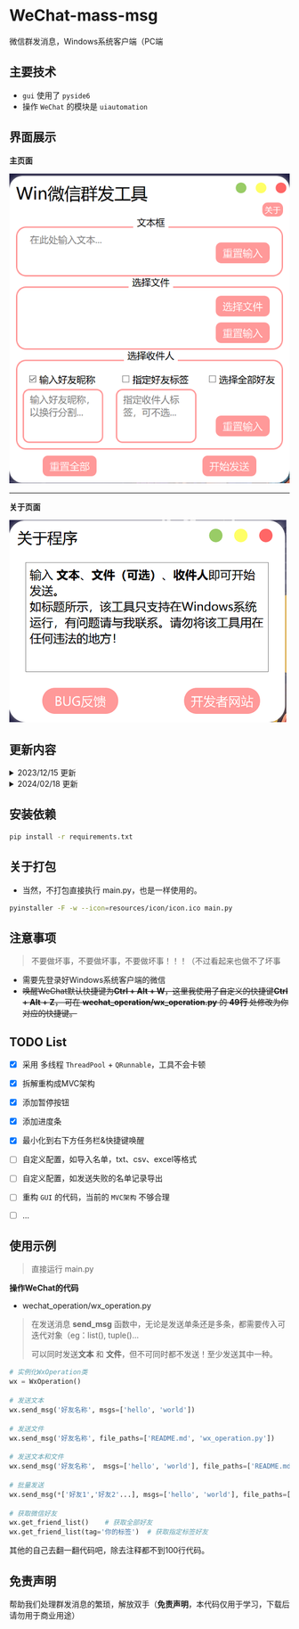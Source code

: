# WeChat-mass-msg

微信群发消息，Windows系统客户端（PC端

## 主要技术
- `gui` 使用了 `pyside6`
- 操作 `WeChat` 的模块是 `uiautomation`

## 界面展示



**主页面**

![](resources/images/main.png)

---

**关于页面**


![](resources/images/about.png)


## 更新内容
<details>
<summary>2023/12/15 更新</summary>

1. 唤醒`WeChat` 由快捷键更改为`Windows`系统层面唤醒微信窗口
    ```python
    def __wake_up_window():
        """唤醒微信窗口"""
        hwnd = win32gui.FindWindow('WeChatMainWndForPC', '微信')
        # 展示窗口
        win32gui.SetForegroundWindow(hwnd)
        win32gui.ShowWindow(hwnd, win32con.SW_SHOWDEFAULT)
    ```

2. 完善在没有100%匹配好友昵称时候，获取当前面板的昵称做匹配
    ```python
    # 获取到真实的昵称（获取当前面板的备注名称）, 有时候输入不全, 可以搜索到，但输入内容时候会报错
   def __get_current_panel_nickname(self) -> str:
        """获取当前面板的好友昵称"""
        for idx in range(1, 10):
            current_panel_nickname = self.wx_window.TextControl(foundIndex=idx).Name
            if current_panel_nickname:
                return current_panel_nickname
    ```
3. 发送消息时，如果当前面板的好友昵称与需发送的好友昵称一直，则无需再次搜索跳转到好友面板
    ```python
    if self.__get_current_panel_nickname() != name:
        self.__goto_chat_box(name=name)
    ```
4. 工具启动时，`WeChat`和工具都会置顶，工具关闭时 `WeChat`最小化。

</details>

<details>

<summary>2024/02/18 更新</summary>

1. 快捷键唤醒和隐藏
- 使用 `keyboard` 键盘监听模块，按下快捷键 `Ctrl+Alt+Q` 进行隐藏或展示工具
    ```python
    import keyboard
    
    keyboard.add_hotkey('Ctrl+Alt+Q', window.restore_from_tray)
    ```
2. 最小化到任务栏
- 使用 `Esc` 和 `Ctrl+Alt+Q` 都可以进行最小化到任务栏。
    ```python
    def listen_keyboard(self):
        # 键盘监听
        shortcut = QShortcut(QKeySequence("Esc"), self)
        # 当按下 Esc 键时隐藏窗口
        shortcut.activated.connect(self.restore_from_tray)
    ```
3. 如果未登录微信程序在启动时候退出
- 通过判断进程名称实现，使用 `psutil`
    ```python
    import psutil
    
    def get_specific_process(proc_name: str = 'WeChat.exe') -> bool:
        """获取指定进程是否存在"""
        return any(proc.name() == proc_name for proc in psutil.process_iter(attrs=['name']))
    ```

</details>

## 安装依赖

```bash
pip install -r requirements.txt
```


## 关于打包
- 当然，不打包直接执行 main.py，也是一样使用的。
```bash
pyinstaller -F -w --icon=resources/icon/icon.ico main.py
```


## 注意事项

> 不要做坏事，不要做坏事，不要做坏事！！！（不过看起来也做不了坏事

- 需要先登录好Windows系统客户端的微信
- ~~唤醒WeChat默认快捷键为**Ctrl + Alt + W**，这里我使用了自定义的快捷键**Ctrl + Alt + Z**， 
  可在 **wechat_operation/wx_operation.py** 的 **49行** 处修改为你对应的快捷键。~~



## TODO List
- [x] 采用 多线程 `ThreadPool` + `QRunnable`，工具不会卡顿
- [x] 拆解重构成MVC架构
- [x] 添加暂停按钮
- [x] 添加进度条
- [x] 最小化到右下方任务栏&快捷键唤醒
- [ ] 自定义配置，如导入名单，txt、csv、excel等格式
- [ ] 自定义配置，如发送失败的名单记录导出
- [ ] 重构 `GUI` 的代码，当前的 `MVC架构` 不够合理
- [ ] ...



## 使用示例
> 直接运行 main.py


**操作WeChat的代码**

- wechat_operation/wx_operation.py
> 在发送消息 **send_msg** 函数中，无论是发送单条还是多条，都需要传入可迭代对象（eg：list(), tuple()...
>
> 可以同时发送**文本** 和 **文件**，但不可同时都不发送！至少发送其中一种。



```python
# 实例化WxOperation类
wx = WxOperation()

# 发送文本
wx.send_msg('好友名称', msgs=['hello', 'world'])

# 发送文件
wx.send_msg('好友名称', file_paths=['README.md', 'wx_operation.py'])

# 发送文本和文件
wx.send_msg('好友名称',  msgs=['hello', 'world'], file_paths=['README.md', 'wx_operation.py'])

# 批量发送
wx.send_msg(*['好友1','好友2'...], msgs=['hello', 'world'], file_paths=['README.md', 'wx_operation.py'])

# 获取微信好友
wx.get_friend_list()	# 获取全部好友
wx.get_friend_list(tag='你的标签')  # 获取指定标签好友
```



其他的自己去翻一翻代码吧，除去注释都不到100行代码。





## 免责声明

帮助我们处理群发消息的繁琐，解放双手（**免责声明**，本代码仅用于学习，下载后请勿用于商业用途）

